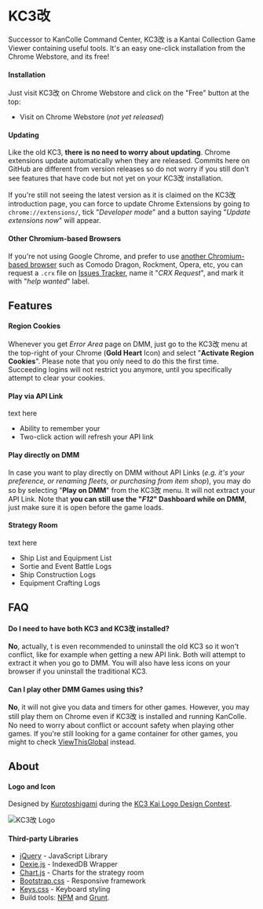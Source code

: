 # KC3改

Successor to KanColle Command Center, KC3改 is a Kantai Collection Game Viewer containing useful tools. It's an easy one-click installation from the Chrome Webstore, and its free!

#### Installation
Just visit KC3改 on Chrome Webstore and click on the "Free" button at the top:

* Visit on Chrome Webstore (*not yet released*)

#### Updating
Like the old KC3, **there is no need to worry about updating**. Chrome extensions update automatically when they are released. Commits here on GitHub are different from version releases so do not worry if you still don't see features that have code but not yet on your KC3改 installation.

If you're still not seeing the latest version as it is claimed on the KC3改 introduction page, you can force to update Chrome Extensions by going to `chrome://extensions/`, tick "*Developer mode*" and a button saying "*Update extensions now*" will appear.

#### Other Chromium-based Browsers
If you're not using Google Chrome, and prefer to use [another Chromium-based browser](http://en.wikipedia.org/wiki/Chromium_%28web_browser%29%23Other_browsers_based_on_Chromium) such as Comodo Dragon, Rockment, Opera, etc, you can request a `.crx` file on [Issues Tracker](https://github.com/dragonjet/KC3Kai/issues), name it "*CRX Request*", and mark it with "*help wanted*" label.


## Features
#### Region Cookies
Whenever you get *Error Area* page on DMM, just go to the KC3改 menu at the top-right of your Chrome (**Gold Heart** Icon) and select "**Activate Region Cookies**". Please note that you only need to do this the first time. Succeeding logins will not restrict you anymore, until you specifically attempt to clear your cookies.

#### Play via API Link
text here

* Ability to remember your
* Two-click action will refresh your API link

#### Play directly on DMM
In case you want to play directly on DMM without API Links (*e.g. it's your preference, or renaming fleets, or purchasing from item shop*), you may do so by selecting "**Play on DMM**" from the KC3改 menu. It will not extract your API Link. Note that **you can still use the "*F12*" Dashboard while on DMM**, just make sure it is open before the game loads.

#### Strategy Room
text here

* Ship List and Equipment List
* Sortie and Event Battle Logs
*  Ship Construction Logs
* Equipment Crafting Logs


## FAQ
#### Do I need to have both KC3 and KC3改 installed?
**No**, actually, t is even recommended to uninstall the old KC3 so it won't conflict, like for example when getting a new API link. Both will attempt to extract it when you go to DMM. You will also have less icons on your browser if you uninstall the traditional KC3.

#### Can I play other DMM Games using this?
**No**, it will not give you data and timers for other games. However, you may still play them on Chrome even if KC3改 is installed and running KanColle. No need to worry about conflict or account safety when playing other games. If you're still looking for a game container for other games, you might to check [ViewThisGlobal](https://github.com/dragonjet/ViewThisGlobal) instead.


## About
#### Logo and Icon
Designed by [Kurotoshigami](http://www.pixiv.net/member.php?id=11090147) during the [KC3 Kai Logo Design Contest](http://kancolle.wikia.com/wiki/Thread:207644).

![KC3改 Logo](http://puu.sh/h4Gbb.png)

#### Third-party Libraries
* [jQuery](https://jquery.com) - JavaScript Library
* [Dexie.js](http://www.dexie.org) - IndexedDB Wrapper
* [Chart.js](http://www.chartjs.org) - Charts for the strategy room
* [Bootstrap.css](http://getbootstrap.com) - Responsive framework
* [Keys.css](http://michaelhue.com/keyscss) - Keyboard styling
* Build tools: [NPM](https://www.npmjs.com) and [Grunt](http://gruntjs.com).